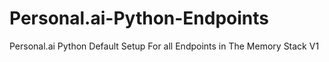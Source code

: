 # Personal.ai-Python-Endpoints
Personal.ai Python Default Setup For all Endpoints in The Memory Stack V1
